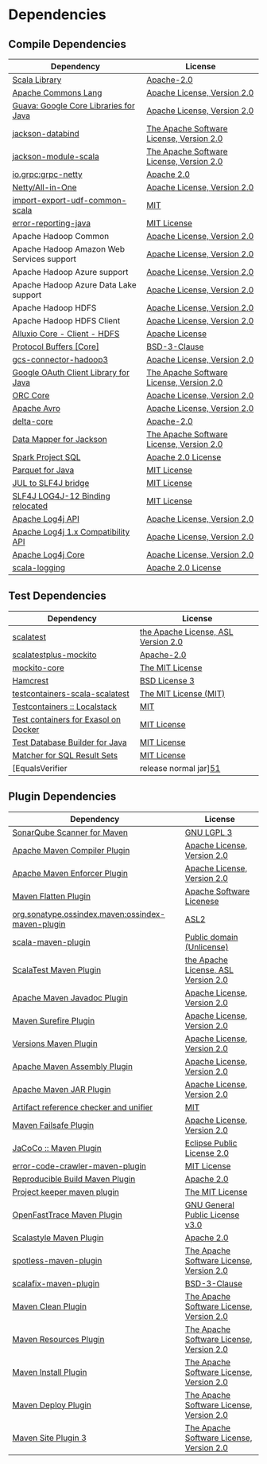 <!-- @formatter:off -->
# Dependencies

## Compile Dependencies

| Dependency                                 | License                                       |
| ------------------------------------------ | --------------------------------------------- |
| [Scala Library][0]                         | [Apache-2.0][1]                               |
| [Apache Commons Lang][2]                   | [Apache License, Version 2.0][3]              |
| [Guava: Google Core Libraries for Java][4] | [Apache License, Version 2.0][5]              |
| [jackson-databind][6]                      | [The Apache Software License, Version 2.0][5] |
| [jackson-module-scala][7]                  | [The Apache Software License, Version 2.0][3] |
| [io.grpc:grpc-netty][8]                    | [Apache 2.0][9]                               |
| [Netty/All-in-One][10]                     | [Apache License, Version 2.0][1]              |
| [import-export-udf-common-scala][11]       | [MIT][12]                                     |
| [error-reporting-java][13]                 | [MIT License][14]                             |
| Apache Hadoop Common                       | [Apache License, Version 2.0][3]              |
| Apache Hadoop Amazon Web Services support  | [Apache License, Version 2.0][3]              |
| Apache Hadoop Azure support                | [Apache License, Version 2.0][3]              |
| Apache Hadoop Azure Data Lake support      | [Apache License, Version 2.0][3]              |
| Apache Hadoop HDFS                         | [Apache License, Version 2.0][3]              |
| Apache Hadoop HDFS Client                  | [Apache License, Version 2.0][3]              |
| [Alluxio Core - Client - HDFS][15]         | [Apache License][16]                          |
| [Protocol Buffers [Core]][17]              | [BSD-3-Clause][18]                            |
| [gcs-connector-hadoop3][19]                | [Apache License, Version 2.0][5]              |
| [Google OAuth Client Library for Java][20] | [The Apache Software License, Version 2.0][3] |
| [ORC Core][21]                             | [Apache License, Version 2.0][3]              |
| [Apache Avro][22]                          | [Apache License, Version 2.0][3]              |
| [delta-core][23]                           | [Apache-2.0][24]                              |
| [Data Mapper for Jackson][25]              | [The Apache Software License, Version 2.0][5] |
| [Spark Project SQL][26]                    | [Apache 2.0 License][27]                      |
| [Parquet for Java][28]                     | [MIT License][29]                             |
| [JUL to SLF4J bridge][30]                  | [MIT License][31]                             |
| [SLF4J LOG4J-12 Binding relocated][30]     | [MIT License][31]                             |
| [Apache Log4j API][32]                     | [Apache License, Version 2.0][3]              |
| [Apache Log4j 1.x Compatibility API][33]   | [Apache License, Version 2.0][3]              |
| [Apache Log4j Core][34]                    | [Apache License, Version 2.0][3]              |
| [scala-logging][35]                        | [Apache 2.0 License][27]                      |

## Test Dependencies

| Dependency                                 | License                                   |
| ------------------------------------------ | ----------------------------------------- |
| [scalatest][36]                            | [the Apache License, ASL Version 2.0][24] |
| [scalatestplus-mockito][37]                | [Apache-2.0][24]                          |
| [mockito-core][38]                         | [The MIT License][39]                     |
| [Hamcrest][40]                             | [BSD License 3][41]                       |
| [testcontainers-scala-scalatest][42]       | [The MIT License (MIT)][12]               |
| [Testcontainers :: Localstack][43]         | [MIT][44]                                 |
| [Test containers for Exasol on Docker][45] | [MIT License][46]                         |
| [Test Database Builder for Java][47]       | [MIT License][48]                         |
| [Matcher for SQL Result Sets][49]          | [MIT License][50]                         |
| [EqualsVerifier | release normal jar][51]  | [Apache License, Version 2.0][3]          |

## Plugin Dependencies

| Dependency                                              | License                                       |
| ------------------------------------------------------- | --------------------------------------------- |
| [SonarQube Scanner for Maven][52]                       | [GNU LGPL 3][53]                              |
| [Apache Maven Compiler Plugin][54]                      | [Apache License, Version 2.0][3]              |
| [Apache Maven Enforcer Plugin][55]                      | [Apache License, Version 2.0][3]              |
| [Maven Flatten Plugin][56]                              | [Apache Software Licenese][5]                 |
| [org.sonatype.ossindex.maven:ossindex-maven-plugin][57] | [ASL2][5]                                     |
| [scala-maven-plugin][58]                                | [Public domain (Unlicense)][59]               |
| [ScalaTest Maven Plugin][60]                            | [the Apache License, ASL Version 2.0][24]     |
| [Apache Maven Javadoc Plugin][61]                       | [Apache License, Version 2.0][3]              |
| [Maven Surefire Plugin][62]                             | [Apache License, Version 2.0][3]              |
| [Versions Maven Plugin][63]                             | [Apache License, Version 2.0][3]              |
| [Apache Maven Assembly Plugin][64]                      | [Apache License, Version 2.0][3]              |
| [Apache Maven JAR Plugin][65]                           | [Apache License, Version 2.0][3]              |
| [Artifact reference checker and unifier][66]            | [MIT][12]                                     |
| [Maven Failsafe Plugin][67]                             | [Apache License, Version 2.0][3]              |
| [JaCoCo :: Maven Plugin][68]                            | [Eclipse Public License 2.0][69]              |
| [error-code-crawler-maven-plugin][70]                   | [MIT License][71]                             |
| [Reproducible Build Maven Plugin][72]                   | [Apache 2.0][5]                               |
| [Project keeper maven plugin][73]                       | [The MIT License][74]                         |
| [OpenFastTrace Maven Plugin][75]                        | [GNU General Public License v3.0][76]         |
| [Scalastyle Maven Plugin][77]                           | [Apache 2.0][27]                              |
| [spotless-maven-plugin][78]                             | [The Apache Software License, Version 2.0][3] |
| [scalafix-maven-plugin][79]                             | [BSD-3-Clause][18]                            |
| [Maven Clean Plugin][80]                                | [The Apache Software License, Version 2.0][5] |
| [Maven Resources Plugin][81]                            | [The Apache Software License, Version 2.0][5] |
| [Maven Install Plugin][82]                              | [The Apache Software License, Version 2.0][5] |
| [Maven Deploy Plugin][83]                               | [The Apache Software License, Version 2.0][5] |
| [Maven Site Plugin 3][84]                               | [The Apache Software License, Version 2.0][5] |

[0]: https://www.scala-lang.org/
[1]: https://www.apache.org/licenses/LICENSE-2.0
[2]: https://commons.apache.org/proper/commons-lang/
[3]: https://www.apache.org/licenses/LICENSE-2.0.txt
[4]: https://github.com/google/guava
[5]: http://www.apache.org/licenses/LICENSE-2.0.txt
[6]: http://github.com/FasterXML/jackson
[7]: https://github.com/FasterXML/jackson-module-scala
[8]: https://github.com/grpc/grpc-java
[9]: https://opensource.org/licenses/Apache-2.0
[10]: https://netty.io/
[11]: https://github.com/exasol/import-export-udf-common-scala
[12]: https://opensource.org/licenses/MIT
[13]: https://github.com/exasol/error-reporting-java/
[14]: https://github.com/exasol/error-reporting-java/blob/main/LICENSE
[15]: https://www.alluxio.io
[16]: https://github.com/alluxio/alluxio/blob/master/LICENSE
[17]: https://github.com/protocolbuffers/protobuf/tree/main/java
[18]: https://opensource.org/licenses/BSD-3-Clause
[19]: https://github.com/GoogleCloudDataproc/hadoop-connectors/tree/master/gcs
[20]: https://github.com/googleapis/google-oauth-java-client
[21]: https://orc.apache.org/
[22]: https://avro.apache.org
[23]: https://delta.io/
[24]: http://www.apache.org/licenses/LICENSE-2.0
[25]: https://github.com/codehaus/jackson
[26]: https://spark.apache.org/
[27]: http://www.apache.org/licenses/LICENSE-2.0.html
[28]: https://github.com/exasol/parquet-io-java/
[29]: https://github.com/exasol/parquet-io-java/blob/main/LICENSE
[30]: http://www.slf4j.org
[31]: http://www.opensource.org/licenses/mit-license.php
[32]: https://logging.apache.org/log4j/2.x/log4j-api/
[33]: https://logging.apache.org/log4j/2.x/log4j-1.2-api/
[34]: https://logging.apache.org/log4j/2.x/log4j-core/
[35]: https://github.com/lightbend/scala-logging
[36]: http://www.scalatest.org
[37]: https://github.com/scalatest/scalatestplus-mockito
[38]: https://github.com/mockito/mockito
[39]: https://github.com/mockito/mockito/blob/main/LICENSE
[40]: http://hamcrest.org/JavaHamcrest/
[41]: http://opensource.org/licenses/BSD-3-Clause
[42]: https://github.com/testcontainers/testcontainers-scala
[43]: https://testcontainers.org
[44]: http://opensource.org/licenses/MIT
[45]: https://github.com/exasol/exasol-testcontainers/
[46]: https://github.com/exasol/exasol-testcontainers/blob/main/LICENSE
[47]: https://github.com/exasol/test-db-builder-java/
[48]: https://github.com/exasol/test-db-builder-java/blob/main/LICENSE
[49]: https://github.com/exasol/hamcrest-resultset-matcher/
[50]: https://github.com/exasol/hamcrest-resultset-matcher/blob/main/LICENSE
[51]: https://www.jqno.nl/equalsverifier
[52]: http://sonarsource.github.io/sonar-scanner-maven/
[53]: http://www.gnu.org/licenses/lgpl.txt
[54]: https://maven.apache.org/plugins/maven-compiler-plugin/
[55]: https://maven.apache.org/enforcer/maven-enforcer-plugin/
[56]: https://www.mojohaus.org/flatten-maven-plugin/
[57]: https://sonatype.github.io/ossindex-maven/maven-plugin/
[58]: http://github.com/davidB/scala-maven-plugin
[59]: http://unlicense.org/
[60]: https://github.com/scalatest/scalatest-maven-plugin
[61]: https://maven.apache.org/plugins/maven-javadoc-plugin/
[62]: https://maven.apache.org/surefire/maven-surefire-plugin/
[63]: http://www.mojohaus.org/versions-maven-plugin/
[64]: https://maven.apache.org/plugins/maven-assembly-plugin/
[65]: https://maven.apache.org/plugins/maven-jar-plugin/
[66]: https://github.com/exasol/artifact-reference-checker-maven-plugin
[67]: https://maven.apache.org/surefire/maven-failsafe-plugin/
[68]: https://www.jacoco.org/jacoco/trunk/doc/maven.html
[69]: https://www.eclipse.org/legal/epl-2.0/
[70]: https://github.com/exasol/error-code-crawler-maven-plugin/
[71]: https://github.com/exasol/error-code-crawler-maven-plugin/blob/main/LICENSE
[72]: http://zlika.github.io/reproducible-build-maven-plugin
[73]: https://github.com/exasol/project-keeper/
[74]: https://github.com/exasol/project-keeper/blob/main/LICENSE
[75]: https://github.com/itsallcode/openfasttrace-maven-plugin
[76]: https://www.gnu.org/licenses/gpl-3.0.html
[77]: http://www.scalastyle.org
[78]: https://github.com/diffplug/spotless
[79]: https://github.com/evis/scalafix-maven-plugin
[80]: http://maven.apache.org/plugins/maven-clean-plugin/
[81]: http://maven.apache.org/plugins/maven-resources-plugin/
[82]: http://maven.apache.org/plugins/maven-install-plugin/
[83]: http://maven.apache.org/plugins/maven-deploy-plugin/
[84]: http://maven.apache.org/plugins/maven-site-plugin/

